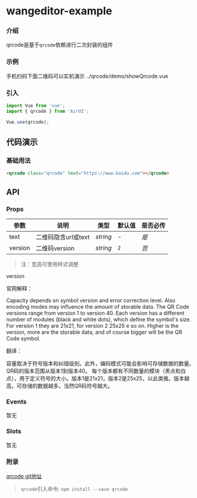 # wangeditor-example

### 介绍

qrcode是基于`qrcode`依赖进行二次封装的组件

### 示例
手机扫码下面二维码可以实机演示
<demo-code compact transform inline>../qrcode/demo/showQrcode.vue</demo-code>

### 引入

```js
import Vue from 'vue';
import { qrcode } from 'AirUI';

Vue.use(qrcode);
```

## 代码演示

### 基础用法

```html
<qrcode class="qrcode" text="https://www.baidu.com"></qrcode>
```

## API

### Props

| 参数          | 说明     | 类型     | 默认值    | 是否必传   |
| ------------- | -------- | -------- | --------- |--------- |
| text          | 二维码隐含url或text | _string_ | -         |_是_|
| version  | 二维码version | _string_ | `2`        |_否_|
>注：宽高可使用样式调整

version 

官网解释：

Capacity depends on symbol version and error correction level. Also encoding modes may influence the amount of storable data.
The QR Code versions range from version 1 to version 40.
Each version has a different number of modules (black and white dots), which define the symbol's size. For version 1 they are 21x21, for version 2 25x25 e so on. Higher is the version, more are the storable data, and of course bigger will be the QR Code symbol.

翻译：

容量取决于符号版本和纠错级别。此外，编码模式可能会影响可存储数据的数量。
QR码的版本范围从版本1到版本40。
每个版本都有不同数量的模块（黑点和白点），用于定义符号的大小。版本1是21x21，版本2是25x25，以此类推。版本越高，可存储的数据越多，当然QR码符号越大。

### Events

暂无

### Slots

暂无

### 附录

[qrcode git地址](https://github.com/soldair/node-qrcode)
>`qrcode`引入命令: `npm install --save qrcode`
